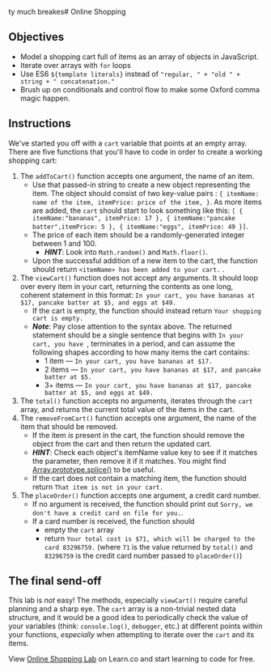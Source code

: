 ty much breakes# Online Shopping

## Objectives
+ Model a shopping cart full of items as an array of objects in JavaScript.
+ Iterate over arrays with `for` loops
+ Use ES6 `${template literals}` instead of `"regular, " + "old " + string + " concatenation."`
+ Brush up on conditionals and control flow to make some Oxford comma magic happen.

## Instructions
We've started you off with a `cart` variable that points at an empty array. There are five functions that you'll have to code in order to create a working shopping cart:
1. The `addToCart()` function accepts one argument, the name of an item.
    + Use that passed-in string to create a new object representing the item. The object should consist of two key-value pairs : `{ itemName: name of the item, itemPrice: price of the item, }`. As more items are added, the `cart` should start to look something like this: `[ {  itemName:"bananas", itemPrice: 17 }, { itemName:"pancake batter",itemPrice: 5 }, { itemName:"eggs", itemPrice: 49 }]`.
    + The price of each item should be a randomly-generated integer between 1 and 100.
      * ***HINT***: Look into `Math.random()` and `Math.floor()`.
    + Upon the successful addition of a new item to the cart, the function should return `<itemName> has been added to your cart.` .
2. The `viewCart()` function does not accept any arguments. It should loop over every item in your cart, returning the contents as one long, coherent statement in this format: `In your cart, you have bananas at $17, pancake batter at $5, and eggs at $49.`
    + If the cart is empty, the function should instead return `Your shopping cart is empty.`
    + ***Note***: Pay close attention to the syntax above. The returned statement should be a single sentence that begins with `In your cart, you have `, terminates in a period, and can assume the following shapes according to how many items the cart contains:
      * 1 item — `In your cart, you have bananas at $17.`
      * 2 items — `In your cart, you have bananas at $17, and pancake batter at $5.`
      * 3+ items — `In your cart, you have bananas at $17, pancake batter at $5, and eggs at $49.`
3. The `total()` function accepts no arguments, iterates through the `cart` array, and returns the current total value of the items in the cart.
4. The `removeFromCart()` function accepts one argument, the name of the item that should be removed.
    + If the item *is* present in the cart, the function should remove the object from the cart and then return the updated cart.
    + ***HINT***: Check each object's itemName value key to see if it matches the parameter, then remove it if it matches. You might find [Array.prototype.splice()](https://developer.mozilla.org/en-US/docs/Web/JavaScript/Reference/Global_Objects/Array/splice) to be useful.
    + If the cart does not contain a matching item, the function should return `That item is not in your cart.`
5. The `placeOrder()` function accepts one argument, a credit card number.
    + If no argument is received, the function should print out `Sorry, we don't have a credit card on file for you.`.
    + If a card number is received, the function should
      + empty the `cart` array
      + return `Your total cost is $71, which will be charged to the card 83296759.` (where `71` is the value returned by `total()` and `83296759` is the credit card number passed to `placeOrder()`)

## The final send-off
This lab is _not_ easy! The methods, especially `viewCart()` require careful planning and a sharp eye. The `cart` array is a non-trivial nested data structure, and it would be a good idea to periodically check the value of your variables (think: `console.log()`, `debugger`, etc.) at different points within your functions, _especially_ when attempting to iterate over the `cart` and its items.

<p class='util--hide'>View <a href='https://learn.co/lessons/js-basics-online-shopping-lab'>Online Shopping Lab</a> on Learn.co and start learning to code for free.</p>